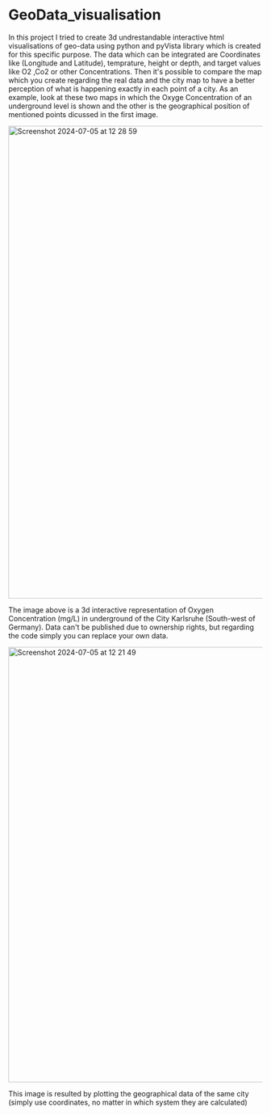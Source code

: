# GeoData_visualisation
In this project I tried to create 3d undrestandable interactive html visualisations of geo-data using python and pyVista library which is created for this specific purpose.
The data which can be integrated are Coordinates like (Longitude and Latitude), temprature, height or depth, and target values like O2 ,Co2 or other Concentrations.
Then it's possible to compare the map which you create regarding the real data and the city map to have a better perception of what is happening exactly in each point of a city.
As an example, look at these two maps in which the Oxyge Concentration of an underground level is shown and the other is the geographical position of mentioned points dicussed in the first image.



<img width="936" alt="Screenshot 2024-07-05 at 12 28 59" src="https://github.com/marzieh-Mlkzdh/GeoData_visualisation/assets/65096744/eeae0ff5-6f05-4bd0-a9a6-7e44b169f47f">

The image above is a 3d interactive representation of Oxygen Concentration (mg/L) in underground of the City Karlsruhe (South-west of Germany). 
Data can't be published due to ownership rights, but regarding the code simply you can replace your own data.


<img width="862" alt="Screenshot 2024-07-05 at 12 21 49" src="https://github.com/marzieh-Mlkzdh/GeoData_visualisation/assets/65096744/9084c23b-909a-4cec-800b-c906cbfcb83b">

This image is resulted by plotting the geographical data of the same city (simply use coordinates, no matter in which system they are calculated)
